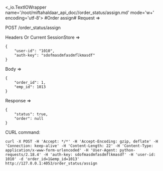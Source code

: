 <_io.TextIOWrapper name='/root/miftahaldaar_api_doc//order_status/assign.md' mode='w+' encoding='utf-8'>
#Order assign# Request =>

POST /order_status/assign

Headers Or Current SessionStore =>
```
{
    "user-id": "1010",
    "auth-key": "sdofmasdmfasdmflkmasdf"
}
```
Body => 
```
{
    "order_id": 1,
    "emp_id": 1013
}
```
Response => 
```
{
    "status": true,
    "order": null
}
```

CURL command:
```
curl -X POST -H 'Accept: */*' -H 'Accept-Encoding: gzip, deflate' -H 'Connection: keep-alive' -H 'Content-Length: 22' -H 'Content-Type: application/x-www-form-urlencoded' -H 'User-Agent: python-requests/2.18.4' -H 'auth-key: sdofmasdmfasdmflkmasdf' -H 'user-id: 1010' -d 'order_id=1&emp_id=1013' http://127.0.0.1:4053/order_status/assign
```
